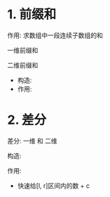 # 1. 前缀和 

作用: 求数组中一段连续子数组的和

一维前缀和

二维前缀和

- 构造: 
- 作用: 



# 2. 差分

差分:  一维 和 二维

构造: 

作用:

- 快速给[l, r]区间内的数 + c



